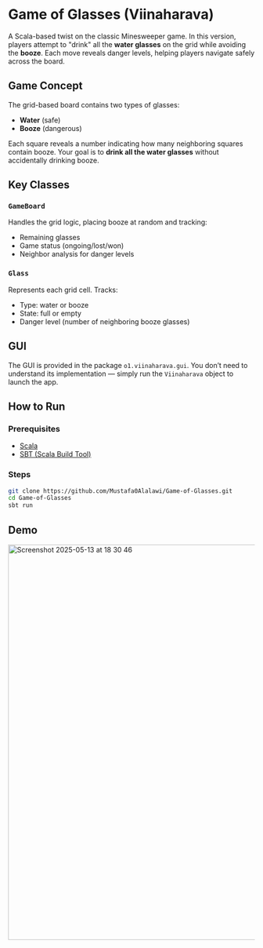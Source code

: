 # Game of Glasses (Viinaharava)

A Scala-based twist on the classic Minesweeper game. In this version, players attempt to "drink" all the **water glasses** on the grid while avoiding the **booze**. Each move reveals danger levels, helping players navigate safely across the board.

## Game Concept

The grid-based board contains two types of glasses:
- **Water** (safe)
- **Booze** (dangerous)

Each square reveals a number indicating how many neighboring squares contain booze. Your goal is to **drink all the water glasses** without accidentally drinking booze.

## Key Classes

### `GameBoard`
Handles the grid logic, placing booze at random and tracking:
- Remaining glasses
- Game status (ongoing/lost/won)
- Neighbor analysis for danger levels

### `Glass`
Represents each grid cell. Tracks:
- Type: water or booze
- State: full or empty
- Danger level (number of neighboring booze glasses)

## GUI

The GUI is provided in the package `o1.viinaharava.gui`. You don’t need to understand its implementation — simply run the `Viinaharava` object to launch the app.

## How to Run

### Prerequisites
- [Scala](https://www.scala-lang.org/download/)
- [SBT (Scala Build Tool)](https://www.scala-sbt.org/)

### Steps

```bash
git clone https://github.com/Mustafa0Alalawi/Game-of-Glasses.git
cd Game-of-Glasses
sbt run
```

## Demo

<img width="806" alt="Screenshot 2025-05-13 at 18 30 46" src="https://github.com/user-attachments/assets/cac10f16-4135-4035-a5b9-e965b8ea1a82" />
